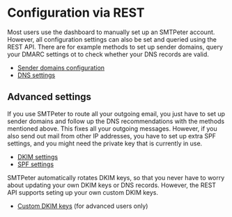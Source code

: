 # Configuration via REST

Most users use the dashboard to manually set up an SMTPeter account.
However, all configuration settings can also be set and queried using
the REST API. There are for example methods to set up sender domains,
query your DMARC settings ot to check whether your DNS records are valid.

* [Sender domains configuration](rest-sender-domains)
* [DNS settings](rest-dns)


## Advanced settings

If you use SMTPeter to route all your outgoing email, you just have to 
set up sender domains and follow up the DNS recommendations with the 
methods mentioned above. This fixes all your outgoing messages. However,
if you also send out mail from other IP addresses, you have to set up
extra SPF settings, and you might need the private key that is currently
in use.

* [DKIM settings](rest-dkim)
* [SPF settings](rest-spf)

SMTPeter automatically rotates DKIM keys, so that you never have to worry
about updating your own DKIM keys or DNS records. However, the REST API
supports seting up your own custom DKIM keys.

* [Custom DKIM keys](rest-custom-dkim) (for advanced users only)

